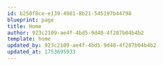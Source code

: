 ```yaml
---
id: b250f8ce-e139-4981-8b21-545197b44798
blueprint: page
title: Home
author: 923c2109-ae4f-4bd5-9d40-4f287b04b4b2
template: home
updated_by: 923c2109-ae4f-4bd5-9d40-4f287b04b4b2
updated_at: 1753695933
---
```

